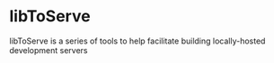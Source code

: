 # libToServe

libToServe is a series of tools to help facilitate building locally-hosted development servers
